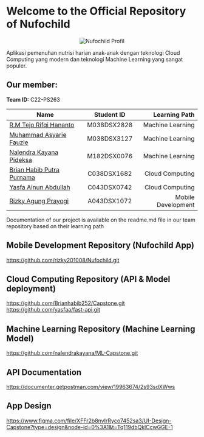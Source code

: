 # Welcome to the Official Repository of Nufochild

<p align="center">
  <img src="(https://github.com/rizky201008/NufoChildApp/assets/72448886/b377ce53-bd58-4307-9823-8f25dc56c0f6)" alt="Nufochild Profil">
</p>

Aplikasi pemenuhan nutrisi harian anak-anak dengan teknologi Cloud Computing yang modern dan teknologi Machine Learning yang sangat populer.

## Our member:
**Team ID:** C22-PS263

| Name        | Student ID           | Learning Path  |
| ------------- |:-------------:| -----:|
| [R.M Tejo Rifqi Hananto](https://github.com/Killerz1724) | M038DSX2828 |  Machine Learning |
| [Muhammad Asyarie Fauzie](https://github.com/asyuuchan) | M038DSX3127 |  Machine Learning |
| [Nalendra Kayana Pideksa](https://github.com/nalendrakayana) | M182DSX0076 | Machine Learning |
| [Brian Habib Putra Purnama](https://github.com/Brianhabib252) | C038DSX1682 | Cloud Computing |
| [Yasfa Ainun Abdullah](https://github.com/yasfaa) | C043DSX0742 | Cloud Computing |
| [Rizky Agung Prayogi](https://github.com/rizky201008) | A043DSX1072 | Mobile Development |

Documentation of our project is available on the readme.md file in our team repository based on their learning path
## Mobile Development Repository (Nufochild App)
https://github.com/rizky201008/Nufochild.git
## Cloud Computing Repository (API & Model deployment)
https://github.com/Brianhabib252/Capstone.git 
<br />
https://github.com/yasfaa/fast-api.git
## Machine Learning Repository (Machine Learning Model)
https://github.com/nalendrakayana/ML-Capstone.git
## API Documentation
https://documenter.getpostman.com/view/19963674/2s93sdXWws
## App Design
https://www.figma.com/file/XFFr2b8nvIrRyco7452sa3/UI-Design-Capstone?type=design&node-id=0%3A1&t=Tq119dbQklCcwGGE-1
